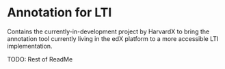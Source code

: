 # Annotation for LTI
Contains the currently-in-development project by HarvardX
to bring the annotation tool currently living in the edX
platform to a more accessible LTI implementation. 

TODO: Rest of ReadMe
